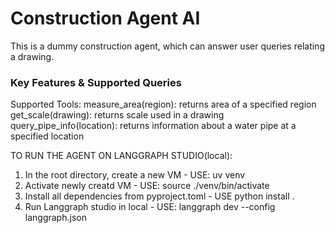 # Construction Agent AI
This is a dummy construction agent, which can answer user queries relating a drawing.


### Key Features & Supported Queries
Supported Tools:
    measure_area(region): returns area of a specified region
    get_scale(drawing): returns scale used in a drawing
    query_pipe_info(location):  returns information about a water pipe at a specified location


TO RUN THE AGENT ON LANGGRAPH STUDIO(local):
1) In the root directory, create a new VM - USE: uv venv
2) Activate newly creatd VM - USE: source ./venv/bin/activate
3) Install all dependencies from pyproject.toml - USE python install .
4) Run Langgraph studio in local - USE: langgraph dev --config langgraph.json